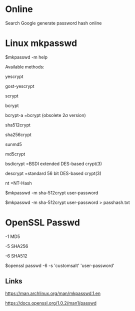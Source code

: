 # Online

Search Google generate password hash online

# Linux mkpasswd

$mkpasswd -m help

Available methods:

yescrypt       

gost-yescrypt  

scrypt         

bcrypt         

bcrypt-a        =bcrypt (obsolete $2a$ version)

sha512crypt    

sha256crypt     

sunmd5          

md5crypt       

bsdicrypt       =BSDI extended DES-based crypt(3)

descrypt        =standard 56 bit DES-based crypt(3)

nt              =NT-Hash

$mkpasswd -m sha-512crypt user-password

$mkpasswd -m sha-512crypt user-password > passhash.txt

# OpenSSL Passwd

-1 MD5

-5 SHA256

-6 SHA512

$openssl passwd -6 -s 'customsalt' 'user-password'

## Links

https://man.archlinux.org/man/mkpasswd.1.en

https://docs.openssl.org/1.0.2/man1/passwd
